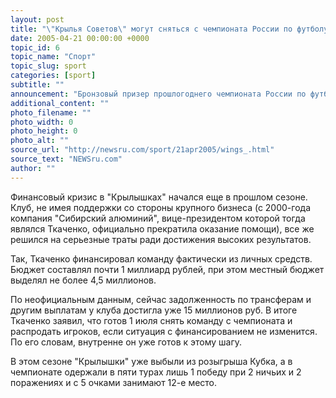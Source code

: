 ```yaml
---
layout: post
title: "\"Крылья Советов\" могут сняться с чемпионата России по футболу"
date: 2005-04-21 00:00:00 +0000
topic_id: 6
topic_name: "Спорт"
topic_slug: sport
categories: [sport]
subtitle: ""
announcement: "Бронзовый призер прошлогоднего чемпионата России по футболу и финалист розыгрыша Кубка страны – самарский клуб \"Крылья Советов\" – может сняться с нынешнего национального первенства из-за финансового кризиса. Такое предположение сделал на встрече с представителями СМИ в Самаре нынешний президент клуба Герман Ткаченко, сообщает ИТАР-ТАСС."
additional_content: ""
photo_filename: ""
photo_width: 0
photo_height: 0
photo_alt: ""
source_url: "http://newsru.com/sport/21apr2005/wings_.html"
source_text: "NEWSru.com"
author: ""
---
```

Финансовый кризис в "Крылышках" начался еще в прошлом сезоне. Клуб, не имея поддержки со стороны крупного бизнеса (с 2000-года компания "Сибирский алюминий", вице-президентом которой тогда являлся Ткаченко, официально прекратила оказание помощи), все же решился на серьезные траты ради достижения высоких результатов.

Так, Ткаченко финансировал команду фактически из личных средств. Бюджет составлял почти 1 миллиард рублей, при этом местный бюджет выделял не более 4,5 миллионов.

По неофициальным данным, сейчас задолженность по трансферам и другим выплатам у клуба достигла уже 15 миллионов руб. В итоге Ткаченко заявил, что готов 1 июля снять команду с чемпионата и распродать игроков, если ситуация с финансированием не изменится. По его словам, внутренне он уже готов к этому шагу.

В этом сезоне "Крылышки" уже выбыли из розыгрыша Кубка, а в чемпионате одержали в пяти турах лишь 1 победу при 2 ничьих и 2 поражениях и с 5 очками занимают 12-е место.
